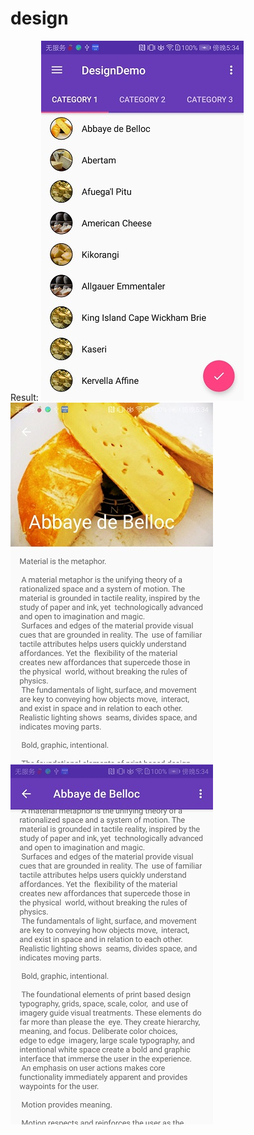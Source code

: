 # design
Result:
![](https://github.com/zhangwenhaojf40/design/blob/master/app/src/main/res/mipmap-xxhdpi/a.jpg)
![](https://github.com/zhangwenhaojf40/design/blob/master/app/src/main/res/mipmap-xxhdpi/b.jpg)
![](https://github.com/zhangwenhaojf40/design/blob/master/app/src/main/res/mipmap-xxhdpi/c.jpg)
